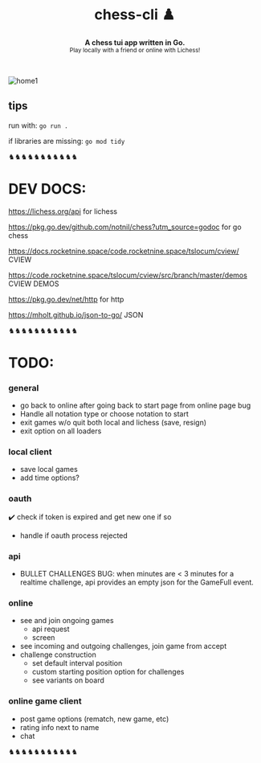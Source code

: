 <h1 align='center'>chess-cli ♟️</h1>
<p align="center">
  <b>A chess tui app written in Go.</b><br/>
  <sub>Play locally with a friend or online with Lichess!</a></sub>
</p>
<br />

![home1](https://user-images.githubusercontent.com/57846867/182905746-59f96a2a-484d-4bf1-9e57-23dfb37434d9.png)

<!-- # chess-cli ♟️ -->

## tips

run with: `go run .`

if libraries are missing: `go mod tidy`

♞♞♞♞♞♞♞♞♞♞♞



# DEV DOCS:

https://lichess.org/api for lichess

https://pkg.go.dev/github.com/notnil/chess?utm_source=godoc for go chess

https://docs.rocketnine.space/code.rocketnine.space/tslocum/cview/ CVIEW

https://code.rocketnine.space/tslocum/cview/src/branch/master/demos CVIEW DEMOS

https://pkg.go.dev/net/http for http

https://mholt.github.io/json-to-go/ JSON

♞♞♞♞♞♞♞♞♞♞♞

# TODO:

### general 
- go back to online after going back to start page from online page bug
- Handle all notation type or choose notation to start
- exit games w/o quit both local and lichess (save, resign)
- exit option on all loaders 
  
### local client 
- save local games
- add time options?
  

### oauth
  ✔️ check if token is expired and get new one if so
  - handle if oauth process rejected

### api

  - BULLET CHALLENGES BUG: when minutes are < 3 minutes for a realtime challenge, api provides an empty json for the GameFull event.

### online 
  - see and join ongoing games
    - api request
    - screen
  - see incoming and outgoing challenges, join game from accept
  - challenge construction 
    - set default interval position
    - custom starting position option for challenges
    - see variants on board
  
### online game client
  - post game options (rematch, new game, etc)
  - rating info next to name
  - chat
   
    

♞♞♞♞♞♞♞♞♞♞♞

